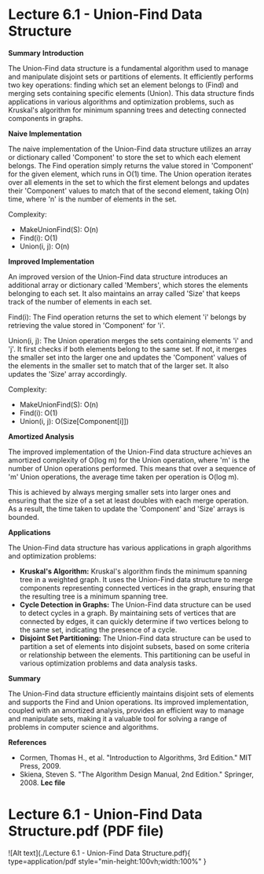 # Lecture 6.1 - Union-Find Data Structure

**Summary**
**Introduction**

The Union-Find data structure is a fundamental algorithm used to manage and manipulate disjoint sets or partitions of elements. It efficiently performs two key operations: finding which set an element belongs to (Find) and merging sets containing specific elements (Union). This data structure finds applications in various algorithms and optimization problems, such as Kruskal's algorithm for minimum spanning trees and detecting connected components in graphs.

**Naive Implementation**

The naive implementation of the Union-Find data structure utilizes an array or dictionary called 'Component' to store the set to which each element belongs. The Find operation simply returns the value stored in 'Component' for the given element, which runs in O(1) time. The Union operation iterates over all elements in the set to which the first element belongs and updates their 'Component' values to match that of the second element, taking O(n) time, where 'n' is the number of elements in the set.

Complexity:

- MakeUnionFind(S): O(n)
- Find(i): O(1)
- Union(i, j): O(n)

**Improved Implementation**

An improved version of the Union-Find data structure introduces an additional array or dictionary called 'Members', which stores the elements belonging to each set. It also maintains an array called 'Size' that keeps track of the number of elements in each set.

Find(i): The Find operation returns the set to which element 'i' belongs by retrieving the value stored in 'Component' for 'i'.

Union(i, j): The Union operation merges the sets containing elements 'i' and 'j'. It first checks if both elements belong to the same set. If not, it merges the smaller set into the larger one and updates the 'Component' values of the elements in the smaller set to match that of the larger set. It also updates the 'Size' array accordingly.

Complexity:

- MakeUnionFind(S): O(n)
- Find(i): O(1)
- Union(i, j): O(Size[Component[i]])

**Amortized Analysis**

The improved implementation of the Union-Find data structure achieves an amortized complexity of O(log m) for the Union operation, where 'm' is the number of Union operations performed. This means that over a sequence of 'm' Union operations, the average time taken per operation is O(log m).

This is achieved by always merging smaller sets into larger ones and ensuring that the size of a set at least doubles with each merge operation. As a result, the time taken to update the 'Component' and 'Size' arrays is bounded.

**Applications**

The Union-Find data structure has various applications in graph algorithms and optimization problems:

- **Kruskal's Algorithm:** Kruskal's algorithm finds the minimum spanning tree in a weighted graph. It uses the Union-Find data structure to merge components representing connected vertices in the graph, ensuring that the resulting tree is a minimum spanning tree.
- **Cycle Detection in Graphs:** The Union-Find data structure can be used to detect cycles in a graph. By maintaining sets of vertices that are connected by edges, it can quickly determine if two vertices belong to the same set, indicating the presence of a cycle.
- **Disjoint Set Partitioning:** The Union-Find data structure can be used to partition a set of elements into disjoint subsets, based on some criteria or relationship between the elements. This partitioning can be useful in various optimization problems and data analysis tasks.

**Summary**

The Union-Find data structure efficiently maintains disjoint sets of elements and supports the Find and Union operations. Its improved implementation, coupled with an amortized analysis, provides an efficient way to manage and manipulate sets, making it a valuable tool for solving a range of problems in computer science and algorithms.

**References**

- Cormen, Thomas H., et al. "Introduction to Algorithms, 3rd Edition." MIT Press, 2009.
- Skiena, Steven S. "The Algorithm Design Manual, 2nd Edition." Springer, 2008.
  **Lec file**

# Lecture 6.1 - Union-Find Data Structure.pdf (PDF file)

![Alt text](./Lecture 6.1 - Union-Find Data Structure.pdf){ type=application/pdf style="min-height:100vh;width:100%" }
